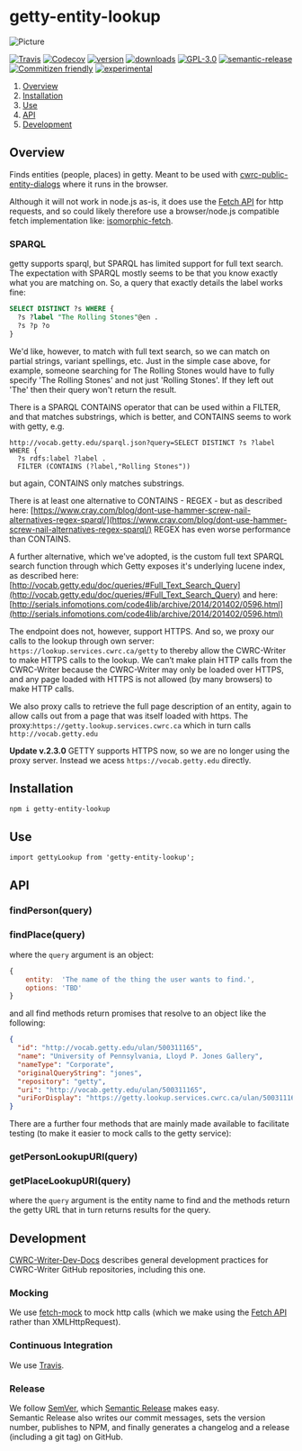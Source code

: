 # getty-entity-lookup

![Picture](http://cwrc.ca/logos/CWRC_logos_2016_versions/CWRCLogo-Horz-FullColour.png)

[![Travis](https://img.shields.io/travis/cwrc/getty-entity-lookup.svg)](https://travis-ci.org/cwrc/getty-entity-lookup)
[![Codecov](https://img.shields.io/codecov/c/github/cwrc/getty-entity-lookup.svg)](https://codecov.io/gh/cwrc/getty-entity-lookup)
[![version](https://img.shields.io/npm/v/getty-entity-lookup.svg)](http://npm.im/getty-entity-lookup)
[![downloads](https://img.shields.io/npm/dm/getty-entity-lookup.svg)](http://npm-stat.com/charts.html?package=getty-entity-lookup&from=2015-08-01)
[![GPL-3.0](https://img.shields.io/npm/l/getty-entity-lookup.svg)](http://opensource.org/licenses/GPL-3.0)
[![semantic-release](https://img.shields.io/badge/%20%20%F0%9F%93%A6%F0%9F%9A%80-semantic--release-e10079.svg)](https://github.com/semantic-release/semantic-release)
[![Commitizen friendly](https://img.shields.io/badge/commitizen-friendly-brightgreen.svg)](http://commitizen.github.io/cz-cli/)
[![experimental](http://badges.github.io/stability-badges/dist/experimental.svg)](http://github.com/badges/stability-badges)

1. [Overview](#overview)
1. [Installation](#installation)
1. [Use](#use)
1. [API](#api)
1. [Development](#development)

## Overview

Finds entities (people, places) in getty. Meant to be used with [cwrc-public-entity-dialogs](https://github.com/cwrc-public-entity-dialogs) where it runs in the browser.

Although it will not work in node.js as-is, it does use the [Fetch API](https://developer.mozilla.org/en-US/docs/Web/API/Fetch_API) for http requests, and so could likely therefore use a browser/node.js compatible fetch implementation like: [isomorphic-fetch](https://www.npmjs.com/package/isomorphic-fetch).

### SPARQL

getty supports sparql, but SPARQL has limited support for full text search. The expectation with SPARQL mostly seems to be that you know exactly what you are matching on. So, a query that exactly details the label works fine:

```sql
SELECT DISTINCT ?s WHERE {
  ?s ?label "The Rolling Stones"@en .
  ?s ?p ?o
}
```

We'd like, however, to match with full text search, so we can match on partial strings, variant spellings, etc. Just in the simple case above, for example, someone searching for The Rolling Stones would have to fully specify 'The Rolling Stones' and not just 'Rolling Stones'. If they left out 'The' then their query won't return the result.

There is a SPARQL CONTAINS operator that can be used within a FILTER, and that matches substrings, which is better, and CONTAINS seems to work with getty, e.g.

```text
http://vocab.getty.edu/sparql.json?query=SELECT DISTINCT ?s ?label WHERE {
  ?s rdfs:label ?label .
  FILTER (CONTAINS (?label,"Rolling Stones"))
```

but again, CONTAINS only matches substrings.

There is at least one alternative to CONTAINS - REGEX - but as described here: [https://www.cray.com/blog/dont-use-hammer-screw-nail-alternatives-regex-sparql/](https://www.cray.com/blog/dont-use-hammer-screw-nail-alternatives-regex-sparql/) REGEX has even worse performance than CONTAINS.

A further alternative, which we've adopted, is the custom full text SPARQL search function through which Getty exposes it's underlying lucene index, as described here: [http://vocab.getty.edu/doc/queries/#Full_Text_Search_Query](http://vocab.getty.edu/doc/queries/#Full_Text_Search_Query) and here: [http://serials.infomotions.com/code4lib/archive/2014/201402/0596.html](http://serials.infomotions.com/code4lib/archive/2014/201402/0596.html)

The endpoint does not, however, support HTTPS. And so, we proxy our calls to the lookup through own server: `https://lookup.services.cwrc.ca/getty` to thereby allow the CWRC-Writer to make HTTPS calls to the lookup. We can’t make plain HTTP calls from the CWRC-Writer because the CWRC-Writer may only be loaded over HTTPS, and any page loaded with HTTPS is not allowed (by many browsers) to make HTTP calls.

We also proxy calls to retrieve the full page description of an entity, again to allow calls out from a page that was itself loaded with https. The proxy:`https://getty.lookup.services.cwrc.ca` which in turn calls `http://vocab.getty.edu`

**Update v.2.3.0**
GETTY supports HTTPS now, so we are no longer using the proxy server. Instead we acess `https://vocab.getty.edu` directly.

## Installation

`npm i getty-entity-lookup`

## Use

`import gettyLookup from 'getty-entity-lookup';`

## API

### findPerson(query)

### findPlace(query)

where the `query` argument is an object:

```js
{
    entity:  'The name of the thing the user wants to find.',
    options: 'TBD'
}
```

and all find methods return promises that resolve to an object like the following:

```json
{
  "id": "http://vocab.getty.edu/ulan/500311165",
  "name": "University of Pennsylvania, Lloyd P. Jones Gallery",
  "nameType": "Corporate",
  "originalQueryString": "jones",
  "repository": "getty",
  "uri": "http://vocab.getty.edu/ulan/500311165",
  "uriForDisplay": "https://getty.lookup.services.cwrc.ca/ulan/500311165"
}
```

There are a further four methods that are mainly made available to facilitate testing (to make it easier to mock calls to the getty service):

### getPersonLookupURI(query)

### getPlaceLookupURI(query)

where the `query` argument is the entity name to find and the methods return the getty URL that in turn returns results for the query.

## Development

[CWRC-Writer-Dev-Docs](https://github.com/cwrc/CWRC-Writer-Dev-Docs) describes general development practices for CWRC-Writer GitHub repositories, including this one.

<!-- ### Testing

The code in this repository is intended to run in the browser, and so we use [browser-run](https://github.com/juliangruber/browser-run) to run [browserified](http://browserify.org) [tape](https://github.com/substack/tape) tests directly in the browser.

We [decorate](https://en.wikipedia.org/wiki/Decorator_pattern) [tape](https://github.com/substack/tape) with [tape-promise](https://github.com/jprichardson/tape-promise) to allow testing with promises and async methods. -->

### Mocking

We use [fetch-mock](https://github.com/wheresrhys/fetch-mock) to mock http calls (which we make using the [Fetch API](https://developer.mozilla.org/en-US/docs/Web/API/Fetch_API) rather than XMLHttpRequest).

<!-- We use [sinon](http://sinonjs.org) [fake timers](http://sinonjs.org/releases/v4.0.1/fake-timers/) to test our timeouts, without having to wait for the timeouts.

### Code Coverage

We generate code coverage by instrumenting our code with [istanbul](https://github.com/gotwarlost/istanbul) before [browser-run](https://github.com/juliangruber/browser-run) runs the tests,
then extract the coverage (which [istanbul](https://github.com/gotwarlost/istanbul) writes to the global object, i.e., the window in the browser), format it with [istanbul](https://github.com/gotwarlost/istanbul), and finally report (Travis actually does this for us) to [codecov.io](codecov.io)

### Transpilation

We use [babelify](https://github.com/babel/babelify) and [babel-plugin-istanbul](https://github.com/istanbuljs/babel-plugin-istanbul) to compile our code, tests, and code coverage with [babel](https://github.com/babel/babel) -->

### Continuous Integration

We use [Travis](https://travis-ci.org).

### Release

We follow [SemVer](http://semver.org), which [Semantic Release](https://github.com/semantic-release/semantic-release) makes easy.  
Semantic Release also writes our commit messages, sets the version number, publishes to NPM, and finally generates a changelog and a release (including a git tag) on GitHub.

